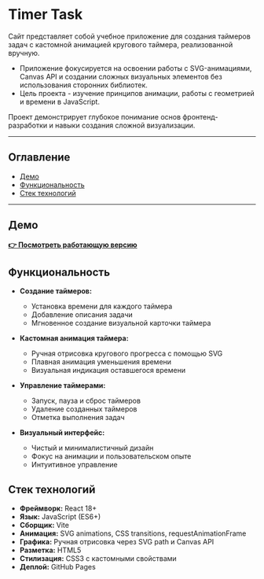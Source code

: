 # Timer Task

Сайт представляет собой учебное приложение для создания таймеров задач с кастомной анимацией кругового таймера, реализованной вручную.

- Приложение фокусируется на освоении работы с SVG-анимациями, Canvas API и создании сложных визуальных элементов без использования сторонних библиотек.
- Цель проекта - изучение принципов анимации, работы с геометрией и времени в JavaScript.

Проект демонстрирует глубокое понимание основ фронтенд-разработки и навыки создания сложной визуализации.

---

## Оглавление

- [Демо](#демо)
- [Функциональность](#функциональность)
- [Стек технологий](#стек-технологий)

---

## Демо

**[👉 Посмотреть работающую версию](https://kalachinskii.github.io/TimerTask/)**

## Функциональность

- **Создание таймеров:**

  - Установка времени для каждого таймера
  - Добавление описания задачи
  - Мгновенное создание визуальной карточки таймера

- **Кастомная анимация таймера:**

  - Ручная отрисовка кругового прогресса с помощью SVG
  - Плавная анимация уменьшения времени
  - Визуальная индикация оставшегося времени

- **Управление таймерами:**

  - Запуск, пауза и сброс таймеров
  - Удаление созданных таймеров
  - Отметка выполнения задач

- **Визуальный интерфейс:**
  - Чистый и минималистичный дизайн
  - Фокус на анимации и пользовательском опыте
  - Интуитивное управление

## Стек технологий

- **Фреймворк:** React 18+
- **Язык:** JavaScript (ES6+)
- **Сборщик:** Vite
- **Анимация:** SVG animations, CSS transitions, requestAnimationFrame
- **Графика:** Ручная отрисовка через SVG path и Canvas API
- **Разметка:** HTML5
- **Стилизация:** CSS3 с кастомными свойствами
- **Деплой:** GitHub Pages
